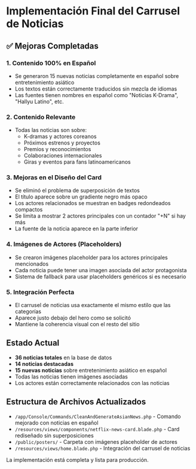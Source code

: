 # Implementación Final del Carrusel de Noticias

## ✅ Mejoras Completadas

### 1. Contenido 100% en Español
- Se generaron 15 nuevas noticias completamente en español sobre entretenimiento asiático
- Los textos están correctamente traducidos sin mezcla de idiomas
- Las fuentes tienen nombres en español como "Noticias K-Drama", "Hallyu Latino", etc.

### 2. Contenido Relevante
- Todas las noticias son sobre:
  - K-dramas y actores coreanos
  - Próximos estrenos y proyectos
  - Premios y reconocimientos
  - Colaboraciones internacionales
  - Giras y eventos para fans latinoamericanos

### 3. Mejoras en el Diseño del Card
- Se eliminó el problema de superposición de textos
- El título aparece sobre un gradiente negro más opaco
- Los actores relacionados se muestran en badges redondeados compactos
- Se limita a mostrar 2 actores principales con un contador "+N" si hay más
- La fuente de la noticia aparece en la parte inferior

### 4. Imágenes de Actores (Placeholders)
- Se crearon imágenes placeholder para los actores principales mencionados
- Cada noticia puede tener una imagen asociada del actor protagonista
- Sistema de fallback para usar placeholders genéricos si es necesario

### 5. Integración Perfecta
- El carrusel de noticias usa exactamente el mismo estilo que las categorías
- Aparece justo debajo del hero como se solicitó
- Mantiene la coherencia visual con el resto del sitio

## Estado Actual

- **36 noticias totales** en la base de datos
- **14 noticias destacadas**
- **15 nuevas noticias** sobre entretenimiento asiático en español
- Todas las noticias tienen imágenes asociadas
- Los actores están correctamente relacionados con las noticias

## Estructura de Archivos Actualizados

- `/app/Console/Commands/CleanAndGenerateAsianNews.php` - Comando mejorado con noticias en español
- `/resources/views/components/netflix-news-card.blade.php` - Card rediseñado sin superposiciones
- `/public/posters/` - Carpeta con imágenes placeholder de actores
- `/resources/views/home.blade.php` - Integración del carrusel de noticias

La implementación está completa y lista para producción.